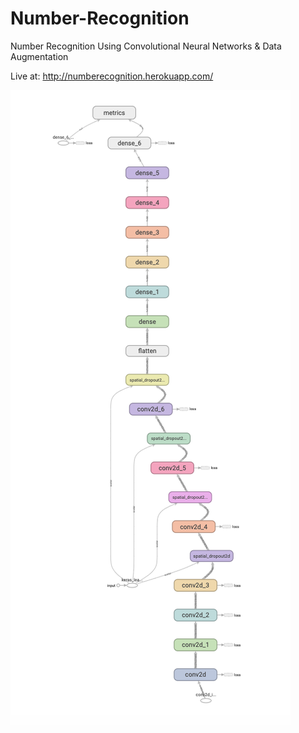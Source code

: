 # Number-Recognition
Number Recognition Using Convolutional Neural Networks &amp; Data Augmentation


Live at: http://numberecognition.herokuapp.com/

![Original Deep Neural Network Graph](Original%20(Complex)%20Deep%20Neural%20Network%20Graph.png)
